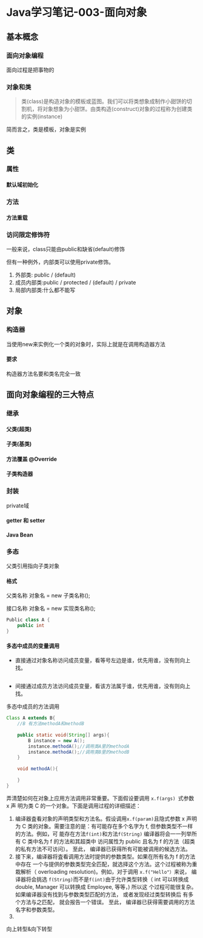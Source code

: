 # Java学习笔记-003-面向对象

## 基本概念

### 面向对象编程

面向过程是把事物的

### 对象和类

> 类(class)是构造对象的模板或蓝图。我们可以将类想象成制作小甜饼的切割机，将对象想象为小甜饼。由类构造(construct)对象的过程称为创建类的实例(instance)

简而言之，类是模板，对象是实例

## 类

### 属性

#### 默认域初始化

### 方法

#### 方法重载

### 访问限定修饰符

一般来说，class只能由public和缺省(default)修饰

但有一种例外，内部类可以使用private修饰。

1. 外部类: public / (default)
2. 成员内部类:public / protected / (default) / private
3. 局部内部类:什么都不能写

## 对象

### 构造器

当使用new来实例化一个类的对象时，实际上就是在调用构造器方法

#### 要求

构造器方法名要和类名完全一致




## 面向对象编程的三大特点

### 继承

#### 父类(超类)

#### 子类(基类)

#### 方法覆盖 @Override

#### 子类构造器

### 封装

private域

#### getter 和 setter

#### Java Bean



### 多态

父类引用指向子类对象

#### 格式

父类名称 对象名 = new 子类名称();

接口名称 对象名 = new 实现类名称();

```java
Public class A {
    public int 
}
```



#### 多态中成员的变量调用

- 直接通过对象名称访问成员变量，看等号左边是谁，优先用谁，没有则向上找。

```java

```



- 间接通过成员方法访问成员变量，看该方法属于谁，优先用谁，没有则向上找。

多态中成员的方法调用

```java
Class A extends B{
	//B 有方法methodA和methodB
    
    public static void(String[] args){
        B instance = new A();
        instance.methodA();//调用类A里的methodA
        instance.methodA();//调用类B里的methodB
    }
    
    void methodA(){
        
    }
}


```

弄清楚如何在对象上应用方法调用非常重要。下面假设要调用 `x.f(args) `式参数 x 声 明为类 C 的一个对象。下面是调用过程的详细描述：

1. 编译器査看对象的声明类型和方法名。假设调用` x.f(param) `且隐式参数 x 声明为 C 类的对象。需要注意的是：有可能存在多个名字为 f, 但参数类型不一样的方法。例如，可 能存在方法` f(int) `和方法`f(String)` 编译器将会一一列举所有 C 类中名为 f 的方法和其超类中 访问属性为 public 且名为 f 的方法（超类的私有方法不可访问）。 至此， 编译器已获得所有可能被调用的候选方法。
2. 接下来，编译器将査看调用方法时提供的参数类型。如果在所有名为 f 的方法中存在 一个与提供的参数类型完全匹配，就选择这个方法。这个过程被称为重栽解析（ overloading resolution)。例如，对于调用 `x.f("Hello"）`来说， 编译器将会挑选 `f(String)`而不是` f(int) `由于允许类型转换（ int 可以转换成 double, Manager 可以转换成 Employee, 等等，) 所以这 个过程可能很复杂。如果编译器没有找到与参数类型匹配的方法， 或者发现经过类型转换后 有多个方法与之匹配， 就会报告一个错误。 至此， 编译器已获得需要调用的方法名字和参数类型。
3. 

向上转型&向下转型